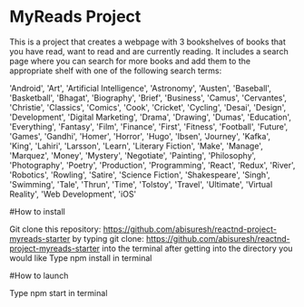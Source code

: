 # MyReads Project

This is a project that creates a webpage with 3 bookshelves of books that you have read, want to read and are currently reading. 
It includes a search page where you can search for more books and add them to the appropriate shelf with one of the following search terms: 

'Android', 'Art', 'Artificial Intelligence', 'Astronomy', 'Austen', 'Baseball', 'Basketball', 'Bhagat', 'Biography', 'Brief', 'Business', 
'Camus', 'Cervantes', 'Christie', 'Classics', 'Comics', 'Cook', 'Cricket', 'Cycling', 'Desai', 'Design', 'Development', 'Digital Marketing',
 'Drama', 'Drawing', 'Dumas', 'Education', 'Everything', 'Fantasy', 'Film', 'Finance', 'First', 'Fitness', 'Football', 'Future', 'Games',
  'Gandhi', 'Homer', 'Horror', 'Hugo', 'Ibsen', 'Journey', 'Kafka', 'King', 'Lahiri', 'Larsson', 'Learn', 'Literary Fiction', 'Make', 
  'Manage', 'Marquez', 'Money', 'Mystery', 'Negotiate', 'Painting', 'Philosophy', 'Photography', 'Poetry', 'Production', 'Programming', 
  'React', 'Redux', 'River', 'Robotics', 'Rowling', 'Satire', 'Science Fiction', 'Shakespeare', 'Singh', 'Swimming', 'Tale', 'Thrun', 
  'Time', 'Tolstoy', 'Travel', 'Ultimate', 'Virtual Reality', 'Web Development', 'iOS' 

#How to install 

Git clone this repository: https://github.com/abisuresh/reactnd-project-myreads-starter 
    by typing git clone: https://github.com/abisuresh/reactnd-project-myreads-starter into the terminal after getting into the
    directory you would like 
Type npm install in terminal  

#How to launch 

Type npm start in terminal 
